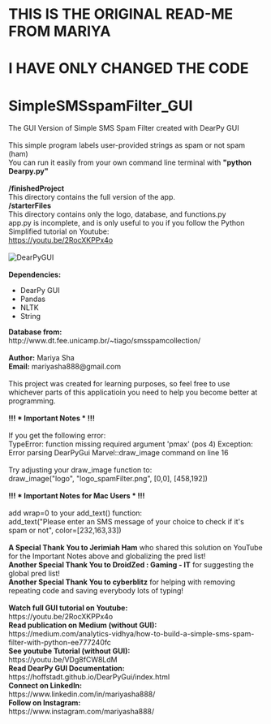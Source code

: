 # THIS IS THE ORIGINAL READ-ME FROM MARIYA
# I HAVE ONLY CHANGED THE CODE
# SimpleSMSspamFilter_GUI
The GUI Version of Simple SMS Spam Filter created with DearPy GUI
<br>
<br>
This simple program labels user-provided strings as spam or not spam (ham)
<br>
You can run it easily from your own command line terminal with <b>"python Dearpy.py"</b>
<br>
<br>
<b>/finishedProject</b>
<br>
This directory contains the full version of the app.
<br>
<b>/starterFiles</b>
<br>
This directory contains only the logo, database, and functions.py
<br>
app.py is incomplete, and is only useful to you if you follow the Python Simplified tutorial on Youtube:
<br>
https://youtu.be/2RocXKPPx4o
<br>
<br>
![DearPyGUI](https://user-images.githubusercontent.com/32107652/99757481-48d73a80-2aa4-11eb-9e11-29fdc96f6c06.jpg)
<br>
<br>
<b>Dependencies:</b>
<br>
<ul>
  <li>DearPy GUI</li>
  <li>Pandas</li>
  <li>NLTK</li>
  <li>String</li>
</ul>
<b>Database from:</b>
<br>
http://www.dt.fee.unicamp.br/~tiago/smsspamcollection/
<br>
<br>
<b>Author:</b> Mariya Sha
<br>
<b>Email:</b> mariyasha888@gmail.com
<br>
<br>
This project was created for learning purposes, so feel free to use
<br>
whichever parts of this applicatioin you need to help you become better at programming.
<br>
<br>
<b>!!! * Important Notes * !!!</b>
<br>
<br>
If you get the following error:
<br>
TypeError: function missing required argument 'pmax' (pos 4)
Exception: Error parsing DearPyGui Marvel::draw_image command on line 16
<br>
<br>
Try adjusting your draw_image function to:
<br>
draw_image("logo", "logo_spamFilter.png", [0,0], [458,192])
<br>
<br>
<b>!!! * Important Notes for Mac Users * !!!</b>
<br>
<br>
add wrap=0 to your add_text() function:
<br>
add_text("Please enter an SMS message of your choice to check if it's spam or not",
    color=[232,163,33])
<br>
<br>
<b>A Special Thank You to Jerimiah Ham</b> who shared this solution on YouTube for the Important Notes above and globalizing the pred list!
<br>
<b>Another Special Thank You to DroidZed : Gaming - IT</b> for suggesting the global pred list!
<br>
<b>Another Special Thank You to cyberblitz</b> for helping with removing repeating code and saving everybody lots of typing!
<br>
<br>
<b>Watch full GUI tutorial on Youtube:</b>
<br>
https://youtu.be/2RocXKPPx4o
<br>
<b>Read publication on Medium (without GUI):</b>
<br>
https://medium.com/analytics-vidhya/how-to-build-a-simple-sms-spam-filter-with-python-ee777240fc
<br>
<b>See youtube Tutorial (without GUI):</b>
<br>
https://youtu.be/VDg8fCW8LdM
<br>
<b>Read DearPy GUI Documentation:</b>
<br>
https://hoffstadt.github.io/DearPyGui/index.html
<br>
<b>Connect on LinkedIn:</b>
<br>
https://www.linkedin.com/in/mariyasha888/
<br>
<b>Follow on Instagram:</b>
<br>
https://www.instagram.com/mariyasha888/
